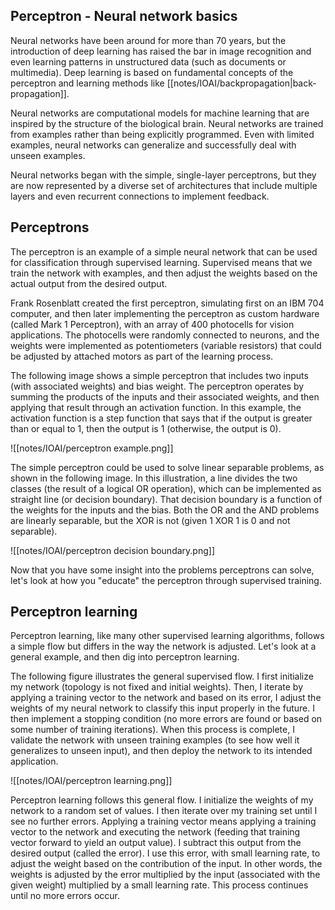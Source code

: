 ## Perceptron - Neural network basics

Neural networks have been around for more than 70 years, but the introduction of deep learning has raised the bar in image recognition and even learning patterns in unstructured data (such as documents or multimedia). Deep learning is based on fundamental concepts of the perceptron and learning methods like [[notes/IOAI/backpropagation|back-propagation]].

Neural networks are computational models for machine learning that are inspired by the structure of the biological brain. Neural networks are trained from examples rather than being explicitly programmed. Even with limited examples, neural networks can generalize and successfully deal with unseen examples. 

Neural networks began with the simple, single-layer perceptrons, but they are now represented by a diverse set of architectures that include multiple layers and even recurrent connections to implement feedback.

## Perceptrons

The perceptron is an example of a simple neural network that can be used for classification through supervised learning. Supervised means that we train the network with examples, and then adjust the weights based on the actual output from the desired output.

Frank Rosenblatt created the first perceptron, simulating first on an IBM 704 computer, and then later implementing the perceptron as custom hardware (called Mark 1 Perceptron), with an array of 400 photocells for vision applications. The photocells were randomly connected to neurons, and the weights were implemented as potentiometers (variable resistors) that could be adjusted by attached motors as part of the learning process.

The following image shows a simple perceptron that includes two inputs (with associated weights) and bias weight. The perceptron operates by summing the products of the inputs and their associated weights, and then applying that result through an activation function. In this example, the activation function is a step function that says that if the output is greater than or equal to 1, then the output is 1 (otherwise, the output is 0).

![[notes/IOAI/perceptron example.png]]

The simple perceptron could be used to solve linear separable problems, as shown in the following image. In this illustration, a line divides the two classes (the result of a logical OR operation), which can be implemented as straight line (or decision boundary). That decision boundary is a function of the weights for the inputs and the bias. Both the OR and the AND problems are linearly separable, but the XOR is not (given 1 XOR 1 is 0 and not separable).

![[notes/IOAI/perceptron decision boundary.png]]

Now that you have some insight into the problems perceptrons can solve, let's look at how you "educate" the perceptron through supervised training.

## Perceptron learning

Perceptron learning, like many other supervised learning algorithms, follows a simple flow but differs in the way the network is adjusted. Let's look at a general example, and then dig into perceptron learning.

The following figure illustrates the general supervised flow. I first initialize my network (topology is not fixed and initial weights). Then, I iterate by applying a training vector to the network and based on its error, I adjust the weights of my neural network to classify this input properly in the future. I then implement a stopping condition (no more errors are found or based on some number of training iterations). When this process is complete, I validate the network with unseen training examples (to see how well it generalizes to unseen input), and then deploy the network to its intended application.

![[notes/IOAI/perceptron learning.png]]

Perceptron learning follows this general flow. I initialize the weights of my network to a random set of values. I then iterate over my training set until I see no further errors. Applying a training vector means applying a training vector to the network and executing the network (feeding that training vector forward to yield an output value). I subtract this output from the desired output (called the error). I use this error, with small learning rate, to adjust the weight based on the contribution of the input. In other words, the weights is adjusted by the error multiplied by the input (associated with the given weight) multiplied by a small learning rate. This process continues until no more errors occur.